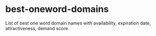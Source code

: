 # best-oneword-domains
List of best one word domain names with availability, expiration date, attractiveness, demand score.

